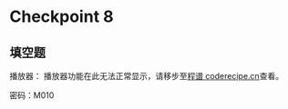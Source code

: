 Checkpoint 8
====
填空题
----
播放器：
<cr type="player" parameters="XMzg1Njc0NTAwOA=="><notice>播放器功能在此无法正常显示，请移步至[程谱 coderecipe.cn](https://coderecipe.cn/learn/1)查看。</notice></cr>

密码：M010
